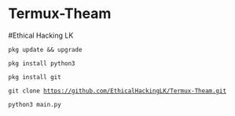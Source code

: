 # Termux-Theam
#Ethical Hacking LK

<code>pkg update && upgrade</code>

<code>pkg install python3</code>

<code>pkg install git</code>

<code>git clone https://github.com/EthicalHackingLK/Termux-Theam.git</code>

<code>python3 main.py</code>
